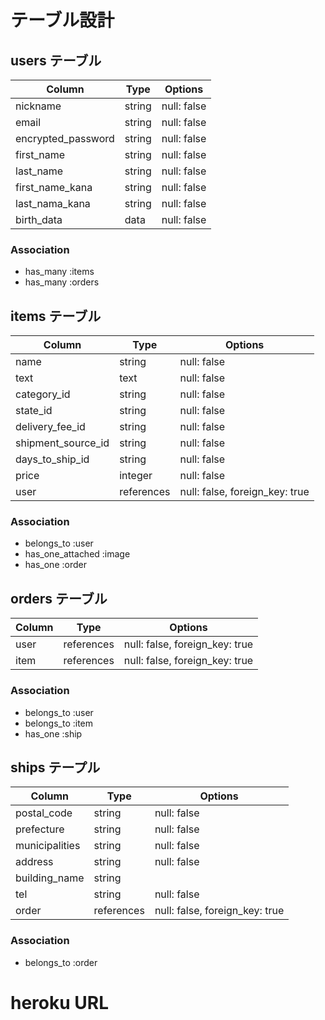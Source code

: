 # テーブル設計

## users テーブル

| Column             | Type   | Options     |
| ------------------ | ------ | ----------- |
| nickname           | string | null: false |
| email              | string | null: false |
| encrypted_password | string | null: false |
| first_name         | string | null: false |
| last_name          | string | null: false |
| first_name_kana    | string | null: false |
| last_nama_kana     | string | null: false |
| birth_data         | data   | null: false |

### Association

- has_many :items
- has_many :orders

## items テーブル

| Column             | Type       | Options                        |
| ------------------ | ---------- | ------------------------------ |
| name               | string     | null: false                    |
| text               | text       | null: false                    |
| category_id        | string     | null: false                    |
| state_id           | string     | null: false                    |
| delivery_fee_id    | string     | null: false                    |
| shipment_source_id | string     | null: false                    |
| days_to_ship_id    | string     | null: false                    |
| price              | integer    | null: false                    |
| user               | references | null: false, foreign_key: true |

### Association

- belongs_to :user
- has_one_attached :image
- has_one :order

## orders テーブル

| Column   | Type       | Options                           |
| -------- | ---------- | --------------------------------- |
| user     | references | null: false, foreign_key: true    |
| item     | references | null: false, foreign_key: true    |

### Association

- belongs_to :user
- belongs_to :item
- has_one :ship

## ships テープル

| Column         | Type   | Options                            |
| -------------- | ------ | -----------------------------------|
| postal_code    | string | null: false                        |
| prefecture     | string | null: false                        |
| municipalities | string | null: false                        |
| address        | string | null: false                        |
| building_name  | string |                                    |
| tel            | string | null: false                        |
| order          | references | null: false, foreign_key: true |

### Association

- belongs_to :order


# heroku URL
<!-- https://furima-323343.herokuapp.com/ -->